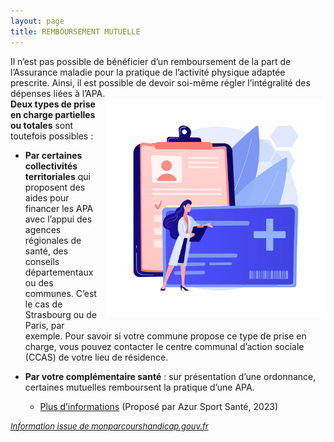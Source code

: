 ```yaml
---
layout: page
title: REMBOURSEMENT MUTUELLE
---
```


Il n’est pas possible de bénéficier d’un remboursement de la part de l’Assurance maladie pour la pratique de l’activité physique adaptée prescrite. Ainsi, il est possible de devoir soi-même régler l’intégralité des dépenses liées à l’APA.  
<img align="right" style="width: 350px; margin: 0 0 1em 1em;"  src="/assets/images/13.png" />
**Deux types de prise en charge partielles ou totales** sont toutefois possibles :

- **Par certaines collectivités territoriales** qui proposent des aides pour financer les APA avec l’appui des agences régionales de santé, des conseils départementaux ou des communes. C’est le cas de Strasbourg ou de Paris, par exemple. Pour savoir si votre commune propose ce type de prise en charge, vous pouvez contacter le centre communal d’action sociale (CCAS) de votre lieu de résidence.

- **Par votre complémentaire santé** : sur présentation d’une ordonnance, certaines mutuelles remboursent la pratique d’une APA.
  - <a href="/assets/pdf/Mutuelle.pdf" target="_blank">Plus d’informations</a> (Proposé par Azur Sport Santé, 2023) 
  
<span style="font-size: small; text-decoration: underline"><i>Information issue de monparcourshandicap.gouv.fr</i></span>
